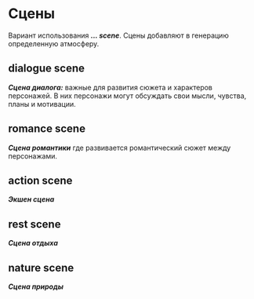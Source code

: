 # Сцены

Вариант использования ***... scene***. Сцены добавляют в генерацию определенную атмосферу.

## dialogue scene

***Сцена диалога:*** важные для развития сюжета и характеров персонажей. В них персонажи могут обсуждать свои мысли, чувства, планы и мотивации.

<VSlider :images="[
'/image/camera/scenes/dialogue_scene/00001-184569127.png',
'/image/camera/scenes/dialogue_scene/00002-184569128.png',
'/image/camera/scenes/dialogue_scene/00003-184569129.png',
'/image/camera/scenes/dialogue_scene/00004-184569130.png',
]" />

## romance scene

***Сцена романтики*** где развивается романтический сюжет между персонажами.

<VSlider :images="[
'/image/camera/scenes/romance_scene/00005-1185540915.png',
'/image/camera/scenes/romance_scene/00009-3897141563.png',
'/image/camera/scenes/romance_scene/00010-3897141564.png',
'/image/camera/scenes/romance_scene/00011-3897141565.png',
]" />

## action scene
***Экшен сцена***

## rest scene
***Сцена отдыха***

## nature scene
***Сцена природы***
